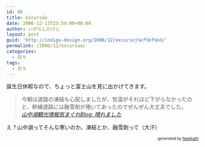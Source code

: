 ```yaml
---
id: 88
title: Excursão
date: 2006-12-13T23:54:00+00:00
author: いがらしたけし
layout: post
guid: 'http://indigo-design.org/2006/12/excursxj%ef%bf%bd/'
permalink: /2006/12/excursao/
categories:
  - 日々
tags:
  - 日々
---
```

誕生日休暇なので、ちょっと富士山を見に出かけてきます。<br /><blockquote>今朝は道路の凍結も心配しましたが、気温がそれほど下がらなかったのと、幹線道路には融雪剤が捲いてあったのでぜんぜん大丈夫でした。<br /><cite><a href="http://yamanakako.info/weblog/archives/2006/12/post_490.php">山中湖観光情報気まぐれBlog: 晴れました</a></cite></blockquote>
え？山中湖ってそんな寒いのか。凍結とか、融雪剤って（大汗）<br />
<div style="text-align: right;font-size: 10px">
&nbsp;&nbsp;<span>generated by <a href="http://feedpath.jp">feedpath</a></span>
</div>
